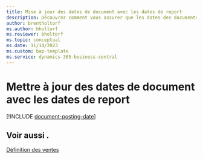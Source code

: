```yaml
---
title: Mise à jour des dates de document avec les dates de report
description: Découvrez comment vous assurer que les dates des documents vente et achat correspondent à leurs dates de report.
author: brentholtorf
ms.author: bholtorf
ms.reviewer: bholtorf
ms.topic: conceptual
ms.date: 11/14/2023
ms.custom: bap-template
ms.service: dynamics-365-business-central
---
```

# <a name="update-document-dates-with-posting-dates"></a>Mettre à jour des dates de document avec les dates de report

[!INCLUDE [document-posting-date](includes/document-posting-date.md)]

## <a name="see-also"></a>Voir aussi .

[Définition des ventes](sales-setup-sales.md)
